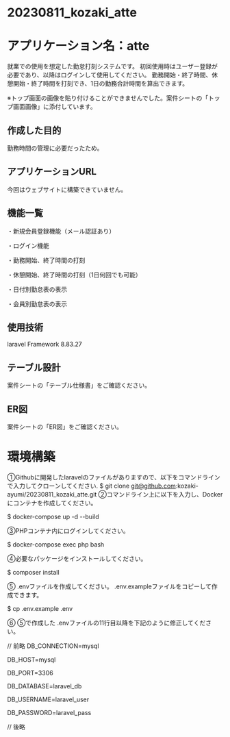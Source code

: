 # 20230811_kozaki_atte

# アプリケーション名：atte
就業での使用を想定した勤怠打刻システムです。
初回使用時はユーザー登録が必要であり、以降はログインして使用してください。
勤務開始・終了時間、休憩開始・終了時間を打刻でき、1日の勤務合計時間を算出できます。

※トップ画面の画像を貼り付けることができませんでした。案件シートの「トップ画面画像」に添付しています。


## 作成した目的
勤務時間の管理に必要だったため。


## アプリケーションURL
今回はウェブサイトに構築できていません。

## 機能一覧
・新規会員登録機能（メール認証あり）

・ログイン機能

・勤務開始、終了時間の打刻
  
・休憩開始、終了時間の打刻（1日何回でも可能）

・日付別勤怠表の表示

・会員別勤怠表の表示

## 使用技術
laravel Framework 8.83.27


## テーブル設計
案件シートの「テーブル仕様書」をご確認ください。


## ER図
案件シートの「ER図」をご確認ください。


# 環境構築
①Githubに開発したlaravelのファイルがありますので、以下をコマンドラインで入力してクローンしてください.
$ git clone git@github.com:kozaki-ayumi/20230811_kozaki_atte.git
②コマンドライン上に以下を入力し、Dockerにコンテナを作成してください。

$ docker-compose up -d --build

③PHPコンテナ内にログインしてください。

$ docker-compose exec php bash

④必要なパッケージをインストールしてください。

$ composer install

⑤ .envファイルを作成してください。 .env.exampleファイルをコピーして作成できます。

$ cp .env.example .env

⑥ ⑤で作成した .envファイルの11行目以降を下記のように修正してください。


// 前略
DB_CONNECTION=mysql

DB_HOST=mysql

DB_PORT=3306

DB_DATABASE=laravel_db

DB_USERNAME=laravel_user

DB_PASSWORD=laravel_pass

// 後略

